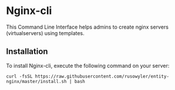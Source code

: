 # Nginx-cli

This Command Line Interface helps admins to create nginx servers (virtualservers) using templates.

## Installation

To install Nginx-cli, execute the following command on your server:

    curl -fsSL https://raw.githubusercontent.com/rusowyler/entity-nginx/master/install.sh | bash
